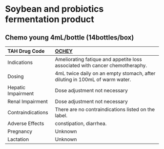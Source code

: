# Soybean and probiotics fermentation product

## Chemo young 4mL/bottle (14bottles/box)

| TAH Drug Code      | [OCHEY](https://www.tahsda.org.tw/drugs/hissearch.php?drug_code=OCHEY)       |
|:-------------------|:-----------------------------------------------------------------------------|
| Indications        | Ameliorating fatique and appetite loss associated with cancer chemotheraphy. |
| Dosing             | 4mL twice daily on an empty stomach, after diluting in 100mL of warm water.  |
| Hepatic Impairment | Dose adjustment not necessary                                                |
| Renal Impairment   | Dose adjustment not necessary                                                |
| Contraindications  | There are no contraindications listed on the label.                          |
| Adverse Effects    | constipation, diarrhea.                                                      |
| Pregnancy          | Unknown                                                                      |
| Lactation          | Unknown                                                                      |

